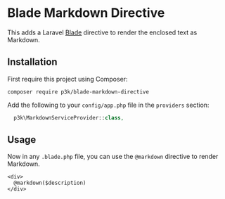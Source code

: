 Blade Markdown Directive
========================

This adds a Laravel [Blade](https://laravel.com/docs/5.4/blade#extending-blade) directive to render the enclosed text as Markdown.

Installation
------------

First require this project using Composer:

```
composer require p3k/blade-markdown-directive
```

Add the following to your `config/app.php` file in the `providers` section:

```php
  p3k\MarkdownServiceProvider::class,
```

Usage
-----

Now in any `.blade.php` file, you can use the `@markdown` directive to render Markdown.

```
<div>
  @markdown($description)
</div>
```
